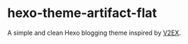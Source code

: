 # hexo-theme-artifact-flat

A simple and clean Hexo blogging theme inspired by [V2EX](http://v2ex.com/).
